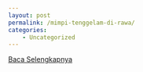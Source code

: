 ```yaml
---
layout: post
permalink: /mimpi-tenggelam-di-rawa/
categories:
    - Uncategorized
---
```


[Baca Selengkapnya](/09)